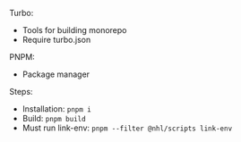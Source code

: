 Turbo:

- Tools for building monorepo
- Require turbo.json

PNPM:

- Package manager

Steps:

- Installation: `pnpm i`
- Build: `pnpm build`
- Must run link-env: `pnpm --filter @nhl/scripts link-env`
